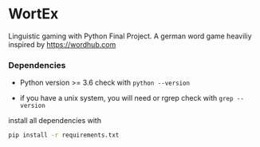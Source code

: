 # WortEx
Linguistic gaming with Python Final Project. A german word game heaviliy inspired by https://wordhub.com

### Dependencies

- Python version >= 3.6
  check with `python --version`

- if you have a unix system, you will need  or rgrep
  check with `grep --version`

<!--- should be done automatically by starting script --->
install all dependencies with
```bash
pip install -r requirements.txt
```
